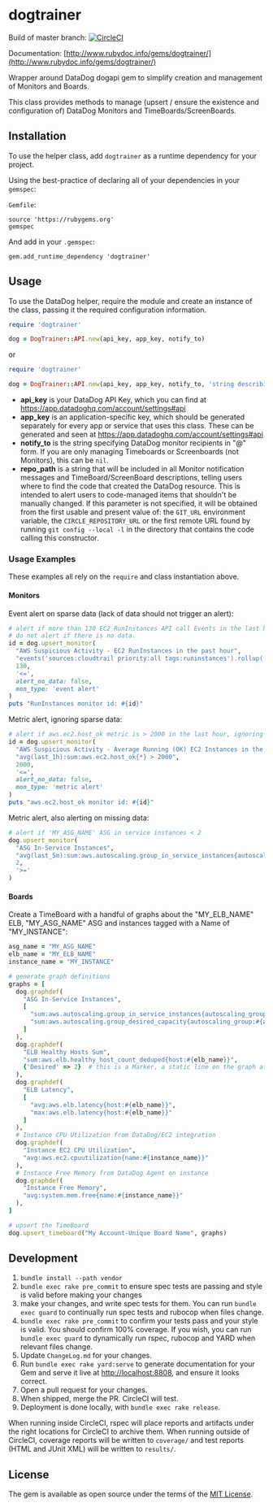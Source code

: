 # dogtrainer

Build of master branch: [![CircleCI](https://circleci.com/gh/manheim/dogtrainer.svg?style=svg)](https://circleci.com/gh/manheim/dogtrainer)

Documentation: [http://www.rubydoc.info/gems/dogtrainer/](http://www.rubydoc.info/gems/dogtrainer/)

Wrapper around DataDog dogapi gem to simplify creation and management of Monitors and Boards.

This class provides methods to manage (upsert / ensure the existence and configuration of) DataDog
Monitors and TimeBoards/ScreenBoards.

## Installation

To use the helper class, add ``dogtrainer`` as a runtime dependency for your project.

Using the best-practice of declaring all of your dependencies in your ``gemspec``:

``Gemfile``:

```
source 'https://rubygems.org'
gemspec
```

And add in your ``.gemspec``:

```
gem.add_runtime_dependency 'dogtrainer'
```

## Usage

To use the DataDog helper, require the module and create an instance of the class,
passing it the required configuration information.

```ruby
require 'dogtrainer'

dog = DogTrainer::API.new(api_key, app_key, notify_to)
```

or

```ruby
require 'dogtrainer'

dog = DogTrainer::API.new(api_key, app_key, notify_to, 'string describing where to update monitors or boards')
```

* __api_key__ is your DataDog API Key, which you can find at https://app.datadoghq.com/account/settings#api
* __app_key__ is an application-specific key, which should be generated separately for every app or
  service that uses this class. These can be generated and seen at https://app.datadoghq.com/account/settings#api
* __notify_to__ is the string specifying DataDog monitor recipients in "@" form. If you are only managing Timeboards or
  Screenboards (not Monitors), this can be ``nil``.
* __repo_path__ is a string that will be included in all Monitor notification messages and TimeBoard/ScreenBoard descriptions,
  telling users where to find the code that created the DataDog resource. This is intended to alert users to code-managed
  items that shouldn't be manually changed. If this parameter is not specified, it will be obtained from the first usable
  and present value of: the ``GIT_URL`` environment variable, the ``CIRCLE_REPOSITORY_URL`` or the first remote URL found
  by running ``git config --local -l`` in the directory that contains the code calling this constructor.

### Usage Examples

These examples all rely on the ``require`` and class instantiation above.

#### Monitors

Event alert on sparse data (lack of data should not trigger an alert):

```ruby
# alert if more than 130 EC2 RunInstances API call Events in the last hour;
# do not alert if there is no data.
id = dog.upsert_monitor(
  "AWS Suspicious Activity - EC2 RunInstances in the past hour",
  "events('sources:cloudtrail priority:all tags:runinstances').rollup('count').last('1h') > 130",
  130,
  '<=',
  alert_no_data: false,
  mon_type: 'event alert'
)
puts "RunInstances monitor id: #{id}"
```

Metric alert, ignoring sparse data:

```ruby
# alert if aws.ec2.host_ok metric is > 2000 in the last hour, ignoring sparse data
id = dog.upsert_monitor(
  "AWS Suspicious Activity - Average Running (OK) EC2 Instances in the past hour",
  "avg(last_1h):sum:aws.ec2.host_ok{*} > 2000",
  2000,
  '<=',
  alert_no_data: false,
  mon_type: 'metric alert'
)
puts "aws.ec2.host_ok monitor id: #{id}"
```

Metric alert, also alerting on missing data:

```ruby
# alert if 'MY_ASG_NAME' ASG in service instances < 2
dog.upsert_monitor(
  "ASG In-Service Instances",
  "avg(last_5m):sum:aws.autoscaling.group_in_service_instances{autoscaling_group:MY_ASG_NAME} < 2",
  2,
  '>='
)
```

#### Boards

Create a TimeBoard with a handful of graphs about the "MY_ELB_NAME" ELB,
"MY_ASG_NAME" ASG and instances tagged with a Name of "MY_INSTANCE":

```ruby
asg_name = "MY_ASG_NAME"
elb_name = "MY_ELB_NAME"
instance_name = "MY_INSTANCE"

# generate graph definitions
graphs = [
  dog.graphdef(
    "ASG In-Service Instances",
    [
      "sum:aws.autoscaling.group_in_service_instances{autoscaling_group:#{asg_name}}",
      "sum:aws.autoscaling.group_desired_capacity{autoscaling_group:#{asg_name}}"
    ]
  ),
  dog.graphdef(
    "ELB Healthy Hosts Sum",
    "sum:aws.elb.healthy_host_count_deduped{host:#{elb_name}}",
    {'Desired' => 2}  # this is a Marker, a static line on the graph at y=2
  ),
  dog.graphdef(
    "ELB Latency",
    [
      "avg:aws.elb.latency{host:#{elb_name}}",
      "max:aws.elb.latency{host:#{elb_name}}"
    ]
  ),
  # Instance CPU Utilization from DataDog/EC2 integration
  dog.graphdef(
    "Instance EC2 CPU Utilization",
    "avg:aws.ec2.cpuutilization{name:#{instance_name}}"
  ),
  # Instance Free Memory from DataDog Agent on instance
  dog.graphdef(
    "Instance Free Memory",
    "avg:system.mem.free{name:#{instance_name}}"
  ),
]

# upsert the TimeBoard
dog.upsert_timeboard("My Account-Unique Board Name", graphs)
```

## Development

1. ``bundle install --path vendor``
2. ``bundle exec rake pre_commit`` to ensure spec tests are passing and style is valid before making your changes
3. make your changes, and write spec tests for them. You can run ``bundle exec guard`` to continually run spec tests and rubocop when files change.
4. ``bundle exec rake pre_commit`` to confirm your tests pass and your style is valid. You should confirm 100% coverage. If you wish, you can run ``bundle exec guard`` to dynamically run rspec, rubocop and YARD when relevant files change.
5. Update ``ChangeLog.md`` for your changes.
6. Run ``bundle exec rake yard:serve`` to generate documentation for your Gem and serve it live at [http://localhost:8808](http://localhost:8808), and ensure it looks correct.
7. Open a pull request for your changes.
8. When shipped, merge the PR. CircleCI will test.
9. Deployment is done locally, with ``bundle exec rake release``.

When running inside CircleCI, rspec will place reports and artifacts under the right locations for CircleCI to archive them. When running outside of CircleCI, coverage reports will be written to ``coverage/`` and test reports (HTML and JUnit XML) will be written to ``results/``.

## License

The gem is available as open source under the terms of the
[MIT License](http://opensource.org/licenses/MIT).
